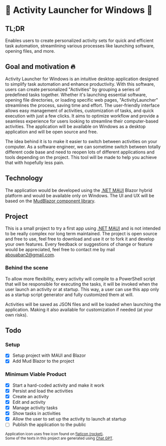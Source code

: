 # :gem: Activity Launcher for Windows :gem:

## TL;DR

Enables users to create personalized activity sets for quick and efficient task automation, streamlining various processes like launching software, opening files, and more.

## Goal and motivation :fire:

Activity Launcher for Windows is an intuitive desktop application designed to simplify task automation and enhance productivity. With this software, users can create personalized "Activities" by grouping a series of predefined tasks together. Whether it's launching essential software, opening file directories, or loading specific web pages, "ActivityLauncher" streamlines the process, saving time and effort. The user-friendly interface allows easy management of activities, customization of tasks, and quick execution with just a few clicks. It aims to optimize workflow and provide a seamless experience for users looking to streamline their computer-based activities. The application will be available on Windows as a desktop application and will be open source and free.

The idea behind it is to make it easier to switch between activities on your computer. As a software engineer, we can sometime switch between totally different code base and need to reopen lots of different applications and tools depending on the project. This tool will be made to help you achieve that with hopefully less pain.

## Technology

The application would be developed using the [.NET MAUI](https://learn.microsoft.com/en-us/dotnet/maui/what-is-maui) Blazor hybrid platform and would be available only on Windows. The UI and UX will be based on the [MudBlazor component library](https://mudblazor.com).

## Project

This is a small project to try a first app using [.NET MAUI](https://learn.microsoft.com/en-us/dotnet/maui/what-is-maui) and is not intended to be really complex nor long term maintained. The project is open source and free to use, feel free to download and use it or to fork it and develop your own features. Every feedback or suggestions of change or feature would be appreciated, feel free to contact me by mail [abouaban2@gmail.com](mailto:abouaban2@gmail.com).

### Behind the scene

To allow more flexibility, every activity will compile to a PowerShell script that will be responsible for executing the tasks, it will be invoked when the user launch an activity or at startup. This way, a user can use this app only as a startup script generator and fully customized them at will.

Activities will be saved as JSON files and will be loaded when launching the application. Making it also available for customization if needed (at your own risks).

## Todo

### Setup

- [x] Setup project with MAUI and Blazor
- [x] Add Mud Blazor to the project

### Minimum Viable Product

- [x] Start a hard-coded activity and make it work
- [x] Persist and load the activities
- [x] Create an activity
- [x] Edit and activity
- [x] Manage activity tasks
- [x] Show tasks in activities
- [x] Allow the user to set up the activity to launch at startup
- [ ] Publish the application to the public

<sub>Application icon uses free icon found on [flaticon (rocket)](https://www.flaticon.com/fr/icone-gratuite/fusee_4710098?related_id=4710098).</sub><br/>
<sub>Some of the texts in this project are generated using [Chat GPT](https://openai.com/blog/chatgpt).</sub>
